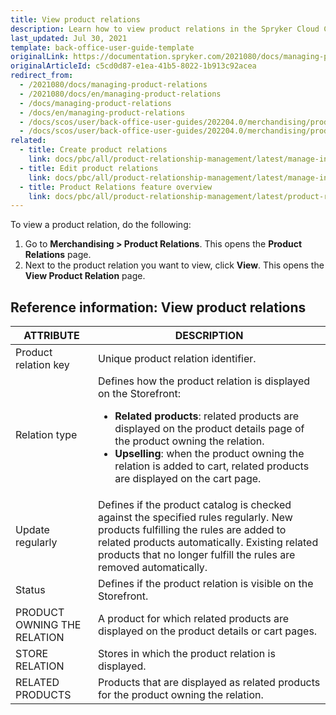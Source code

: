 ```yaml
---
title: View product relations
description: Learn how to view product relations in the Spryker Cloud Commerce OS Back Office.
last_updated: Jul 30, 2021
template: back-office-user-guide-template
originalLink: https://documentation.spryker.com/2021080/docs/managing-product-relations
originalArticleId: c5cd0d87-e1ea-41b5-8022-1b913c92acea
redirect_from:
  - /2021080/docs/managing-product-relations
  - /2021080/docs/en/managing-product-relations
  - /docs/managing-product-relations
  - /docs/en/managing-product-relations
  - /docs/scos/user/back-office-user-guides/202204.0/merchandising/product-relations/managing-product-relations.html
  - /docs/scos/user/back-office-user-guides/202204.0/merchandising/product-relations/view-product-relations.html
related:
  - title: Create product relations
    link: docs/pbc/all/product-relationship-management/latest/manage-in-the-back-office/create-product-relations.html
  - title: Edit product relations
    link: docs/pbc/all/product-relationship-management/latest/manage-in-the-back-office/edit-product-relations.html
  - title: Product Relations feature overview
    link: docs/pbc/all/product-relationship-management/latest/product-relationship-management.html
---
```





To view a product relation, do the following:
1. Go to **Merchandising&nbsp;<span aria-label="and then">></span> Product Relations**.
    This opens the **Product Relations** page.
2. Next to the product relation you want to view, click **View**.
    This opens the **View Product Relation** page.



## Reference information: View product relations

| ATTRIBUTE | DESCRIPTION |
| --- | --- |
| Product relation key | Unique product relation identifier. |
| Relation type | Defines how the product relation is displayed on the Storefront: <ul><li>**Related products**: related products are displayed on the product details page of the product owning the relation.</li><li>**Upselling**: when the product owning the relation is added to cart, related products are displayed on the cart page.</li></ul>|
| Update regularly  | Defines if the product catalog is checked against the specified rules regularly. New products fulfilling the rules are added to related products automatically. Existing related products that no longer fulfill the rules are removed automatically. |
| Status | Defines if the product relation is visible on the Storefront. |
| PRODUCT OWNING THE RELATION | A product for which related products are displayed on the product details or cart pages. |
| STORE RELATION | Stores in which the product relation is displayed. |
| RELATED PRODUCTS | Products that are displayed as related products for the product owning the relation. |
